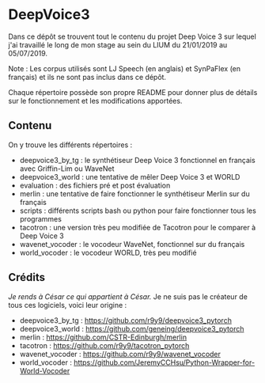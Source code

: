 # DeepVoice3

Dans ce dépôt se trouvent tout le contenu du projet Deep Voice 3 sur lequel j'ai travaillé le long de mon stage au sein du LIUM du 21/01/2019 au 05/07/2019.

Note : Les corpus utilisés sont LJ Speech (en anglais) et SynPaFlex (en français) et ils ne sont pas inclus dans ce dépôt.

Chaque répertoire possède son propre README pour donner plus de détails sur le fonctionnement et les modifications apportées.

## Contenu

On y trouve les différents répertoires :
  - deepvoice3_by_tg : le synthétiseur Deep Voice 3 fonctionnel en français avec Griffin-Lim ou WaveNet
  - deepvoice3_world : une tentative de mêler Deep Voice 3 et WORLD
  - evaluation : des fichiers pré et post évaluation
  - merlin : une tentative de faire fonctionner le synthétiseur Merlin sur du français
  - scripts : différents scripts bash ou python pour faire fonctionner tous les programmes
  - tacotron : une version très peu modifiée de Tacotron pour le comparer à Deep Voice 3
  - wavenet_vocoder : le vocodeur WaveNet, fonctionnel sur du français
  - world_vocoder : le vocodeur WORLD, très peu modifié
  
## Crédits

_Je rends à César ce qui appartient à César._ Je ne suis pas le créateur de tous ces logiciels, voici leur origine :
  - deepvoice3_by_tg : https://github.com/r9y9/deepvoice3_pytorch
  - deepvoice3_world : https://github.com/geneing/deepvoice3_pytorch
  - merlin : https://github.com/CSTR-Edinburgh/merlin
  - tacotron : https://github.com/r9y9/tacotron_pytorch
  - wavenet_vocoder : https://github.com/r9y9/wavenet_vocoder
  - world_vocoder : https://github.com/JeremyCCHsu/Python-Wrapper-for-World-Vocoder
